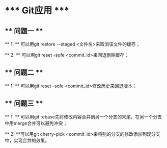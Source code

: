 # *** Git应用 ***
## ** 问题一 **
** 1. ** 可以用git restore --staged <文件名>来取消该文件的缓存；

** 2. ** 可以用git reset -sofe <commit_id>来回退删除缓存；

## ** 问题二 **
** 1. ** 可以用git reset -sofe <commit_id>修改历史来回退版本；

## ** 问题三 **
** 1. ** 可以用git rebase先将修改内容合并到另一个分支的末尾，在另一个分支中用merge合并可以避免冲突；

** 2. **可以用git cherry-pick <commit_id>来将别的分支的修改添加到现分支中，实现合并的效果。
